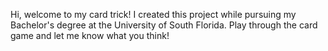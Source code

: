 Hi, welcome to my card trick!
I created this project while pursuing my Bachelor's degree at the University of South Florida.
Play through the card game and let me know what you think!
